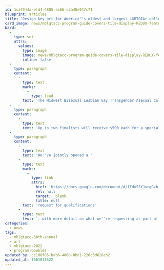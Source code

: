 ```yaml
---
id: 1ca4944a-efd4-4885-ac66-c3a48e047c71
blueprint: articles
title: 'Design key art for America''s oldest and largest LGBTQIA+ college conference'
card_image: news/mblgtacc-program-guide-covers-tile-display-REDUX-featured-1090x681.jpg
bard:
  -
    type: set
    attrs:
      values:
        type: image
        image: news/mblgtacc-program-guide-covers-tile-display-REDUX-featured-1090x681.jpg
        inline: false
  -
    type: paragraph
    content:
      -
        type: text
        marks:
          -
            type: lead
        text: 'The Midwest Bisexual Lesbian Gay Transgender Asexual College Conference and the Midwest Institute for Sexuality and Gender Diversity will commission and feature the work of a Midwest artist, designer, or creative at the 30th annual MBLGTACC in Columbus this October.'
  -
    type: paragraph
    content:
      -
        type: text
        text: 'Up to two finalists will receive $500 each for a special edition tabloid poster that speaks to this year''s theme "Limitless: Queer Activism of the Future." We''ll print a boutique run of these to make commemorative copies available to registered attendees (and our selected artists) at no additional cost. Based on the poster designs, one top finalist will receive an additional $500 to adapt their poster for our program booklet cover and a single on-stage slide.'
  -
    type: paragraph
    content:
      -
        type: text
        text: 'We''ve jointly opened a '
      -
        type: text
        marks:
          -
            type: link
            attrs:
              href: 'https://docs.google.com/document/d/1FdmSSYJxrgGzh_aGkrfhMHccZPTjDcbTR5Paykp5Arg/edit?usp=sharing'
              rel: null
              target: _blank
              title: null
        text: 'request for qualifications'
      -
        type: text
        text: ', with more detail on what we''re requesting as part of the RFQ and the specs and timeline for the project. Please carefully read the RFQ, and get in touch with Nick Pfost (pfostna@umich.edu), the Institute''s director of marketing and communications, if you have any questions.'
categories:
  - news
tags:
  - mblgtacc-30th-annual
  - art
  - mblgtacc-2022
  - program-booklet
updated_by: cc1d6f85-bab6-480d-8bd1-226c3d628cb2
updated_at: 1661018622
---
```

